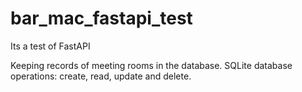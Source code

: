 # bar_mac_fastapi_test
Its a test of FastAPI

Keeping records of meeting rooms in the database. SQLite database operations: create, read, update and delete.



